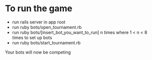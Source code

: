To run the game
====================


* run rails server in app root
* run ruby bots/open_tournament.rb
* run ruby bots/[insert_bot_you_want_to_run] n times where 1 < n < 8 times to set up bots
* run ruby bots/start_tournament.rb

Your bots will now be competing